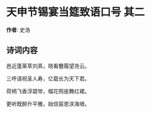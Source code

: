 # 天申节锡宴当筵致语口号  其二

**作者**: 史浩

## 诗词内容

邑近蓬莱萃刘真，晓看簪履望尧云。

三呼请祝圣人寿，亿载长为天下君。

荷柄飞香浮碧斚，榴花照座舞红裙。

更听既醉升平雅，始信宸恩浃海垠。


